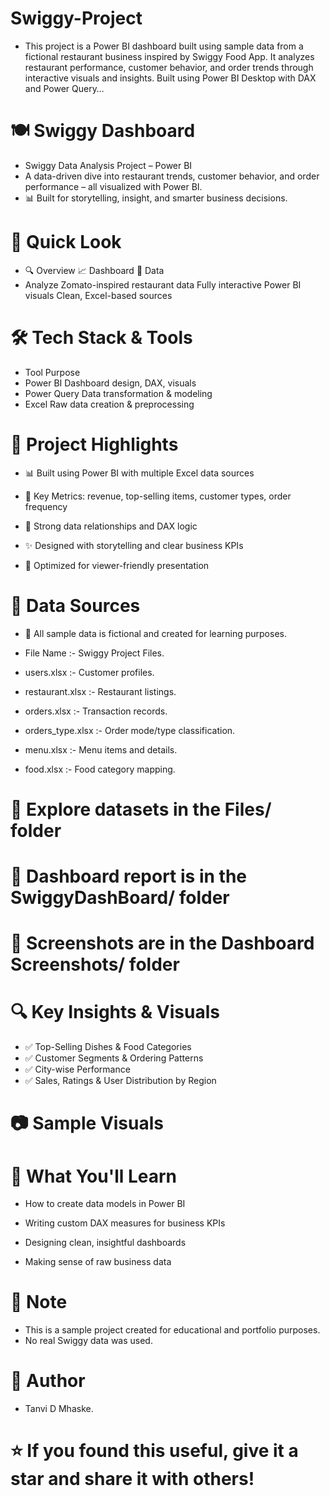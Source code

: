 # Swiggy-Project
- This project is a Power BI dashboard built using sample data from a fictional restaurant business inspired by Swiggy Food App. It analyzes restaurant performance, customer behavior, and order trends through interactive visuals and insights.  Built using Power BI Desktop with DAX and Power Query…

# 🍽️ Swiggy Dashboard
- Swiggy Data Analysis Project – Power BI
- A data-driven dive into restaurant trends, customer behavior, and order performance – all visualized with Power BI.
- 📊 Built for storytelling, insight, and smarter business decisions.

# 🚀 Quick Look
- 🔍 Overview	📈 Dashboard	📂 Data
- Analyze Zomato-inspired restaurant data	Fully interactive Power BI visuals	Clean, Excel-based sources

# 🛠️ Tech Stack & Tools
- Tool	Purpose
- Power BI	Dashboard design, DAX, visuals
- Power Query	Data transformation & modeling
- Excel	Raw data creation & preprocessing

# 📌 Project Highlights
- 📊 Built using Power BI with multiple Excel data sources

- 🎯 Key Metrics: revenue, top-selling items, customer types, order frequency

- 🔗 Strong data relationships and DAX logic

- ✨ Designed with storytelling and clear business KPIs

- 📱 Optimized for viewer-friendly presentation

# 📂 Data Sources
- 💾 All sample data is fictional and created for learning purposes.

- File Name :-	Swiggy Project Files.
- users.xlsx :-	Customer profiles.
- restaurant.xlsx :-	Restaurant listings.
- orders.xlsx	:- Transaction records.
- orders_type.xlsx :-	Order mode/type classification.
- menu.xlsx	:- Menu items and details.
- food.xlsx	:- Food category mapping.

# 📁 Explore datasets in the Files/ folder
# 📁 Dashboard report is in the SwiggyDashBoard/ folder
# 📸 Screenshots are in the Dashboard Screenshots/ folder

# 🔍 Key Insights & Visuals
- ✅ Top-Selling Dishes & Food Categories
- ✅ Customer Segments & Ordering Patterns
- ✅ City-wise Performance
- ✅ Sales, Ratings & User Distribution by Region

# 📷 Sample Visuals

# 🧠 What You'll Learn
- How to create data models in Power BI

- Writing custom DAX measures for business KPIs

- Designing clean, insightful dashboards

- Making sense of raw business data

# 📌 Note
- This is a sample project created for educational and portfolio purposes.
- No real Swiggy data was used.

# 👤 Author
- Tanvi D Mhaske.

# ⭐️ If you found this useful, give it a star and share it with others!

